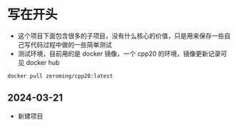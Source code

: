 # 写在开头
- 这个项目下面包含很多的子项目，没有什么核心的价值，只是用来保存一些自己写代码过程中做的一些简单测试
- 测试环境，目前用的是 docker 镜像，一个 cpp20 的环境，镜像更新记录可见 docker hub
```
docker pull zeroming/cpp20:latest
```

## 2024-03-21
- 新建项目
